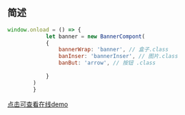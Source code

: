 ## 简述
```js
window.onload = () => {
            let banner = new BannerCompont(
            {
                bannerWrap: 'banner', // 盒子.class
                banInser: 'bannerInser', // 图片.class
                banBut: 'arrow', // 按钮 .class
                
            }
        )
        } 
```
[点击可查看在线demo](https://1277856758.github.io/banner/)
